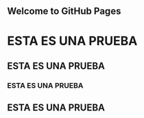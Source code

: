 ## Welcome to GitHub Pages


# ESTA ES UNA PRUEBA
## ESTA ES UNA PRUEBA
### ESTA ES UNA PRUEBA
## ESTA ES UNA PRUEBA
